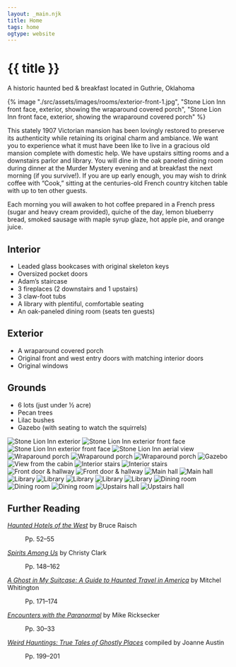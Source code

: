 ```yaml
---
layout: _main.njk
title: Home
tags: home
ogtype: website
---
```

<hgroup><stack-l>

<!-- markdownlint-disable MD025 -->
# {{ title }}
<!-- markdownlint-enable MD025 -->

A historic haunted bed & breakfast located in Guthrie, Oklahoma
</stack-l></hgroup>

<sli-dialog-img>

  {% image "./src/assets/images/rooms/exterior-front-1.jpg", "Stone Lion Inn front face, exterior, showing the wraparound covered porch", "Stone Lion Inn front face, exterior, showing the wraparound covered porch" %}
</sli-dialog-img>

<p class="drop-cap">This stately 1907 Victorian mansion has been lovingly restored to preserve its authenticity while retaining its original charm and ambiance. We want you to experience what it must have been like to live in a gracious old mansion complete with domestic help. We have upstairs sitting rooms and a downstairs parlor and library. You will dine in the oak paneled dining room during dinner at the Murder Mystery evening and at breakfast the next morning (if you survive!). If you are up early enough, you may wish to drink coffee with “Cook,” sitting at the centuries-old French country kitchen table with up to ten other guests.</p>

Each morning you will awaken to hot coffee prepared in a French press (sugar and heavy cream provided), quiche of the day, lemon blueberry bread, smoked sausage with maple syrup glaze, hot apple pie, and orange juice.

## Interior

* Leaded glass bookcases with original skeleton keys
* Oversized pocket doors
* Adam’s staircase
* 3 fireplaces (2 downstairs and 1 upstairs)
* 3 claw-foot tubs
* A library with plentiful, comfortable seating
* An oak-paneled dining room (seats ten guests)

## Exterior

* A wraparound covered porch
* Original front and west entry doors with matching interior doors
* Original windows

## Grounds

* 6 lots (just under &frac12; acre)
* Pecan trees
* Lilac bushes
* Gazebo (with seating to watch the squirrels)

<sli-dialog-gallery hint rel cols="8">

![Stone Lion Inn exterior](/assets/images/rooms/exterior-1.jpg)
![Stone Lion Inn exterior front face](/assets/images/rooms/exterior-front-1.jpg)
![Stone Lion Inn exterior front face](/assets/images/rooms/exterior-front-2.jpg)
![Stone Lion Inn aerial view](/assets/images/rooms/aerial.jpg)
![Wraparound porch](/assets/images/rooms/porch-1.jpg)
![Wraparound porch](/assets/images/rooms/porch-2.jpg)
![Wraparound porch](/assets/images/rooms/porch-3.jpg)
![Gazebo](/assets/images/rooms/gazebo.jpg)
![View from the cabin](/assets/images/rooms/view-from-cabin.jpg)
![Interior stairs](/assets/images/rooms/stairs-1.jpg)
![Interior stairs](/assets/images/rooms/stairs-2.jpg)
![Front door & hallway](/assets/images/rooms/front-door-1.jpg)
![Front door & hallway](/assets/images/rooms/front-door-2.jpg)
![Main hall](/assets/images/rooms/main-hall-1.jpg)
![Main hall](/assets/images/rooms/main-hall-2.jpg)
![Library](/assets/images/rooms/library-1.jpg)
![Library](/assets/images/rooms/library-2.jpg)
![Library](/assets/images/rooms/library-3.jpg)
![Library](/assets/images/rooms/library-4.jpg)
![Library](/assets/images/rooms/library-5.jpg)
![Dining room](/assets/images/rooms/dining-1.jpg)
![Dining room](/assets/images/rooms/dining-2.jpg)
![Dining room](/assets/images/rooms/dining-3.jpg)
![Upstairs hall](/assets/images/rooms/upstairs-hall-1.jpg)
![Upstairs hall](/assets/images/rooms/upstairs-hall-2.jpg)
</sli-dialog-gallery>

## Further Reading

<dt>
  <dt>
  
  [<cite>Haunted Hotels of the West</cite>](https://www.goodreads.com/book/show/9078271-haunted-hotels-of-the-west?ac=1&from_search=true&qid=pSASSRD1YD&rank=1) by Bruce Raisch<dt>
  <dd>Pp. 52&zwj;&ndash;&zwj;55<dd>
  <dt>
  
  [<cite>Spirits Among Us</cite>](https://www.goodreads.com/book/show/25770043-spirits-among-us?ref=nav_sb_ss_1_24) by Christy Clark <dt>
  <dd>Pp. 148&zwj;&ndash;&zwj;162<dd>
  <dt>
  
  [<cite>A Ghost in My Suitcase: A Guide to Haunted Travel in America</cite>](https://www.goodreads.com/book/show/2669194-a-ghost-in-my-suitcase?ref=nav_sb_ss_2_20) by Mitchel Whitington<dt>
  <dd>Pp. 171&zwj;&ndash;&zwj;174<dd>
  <dt>
  
  [<cite>Encounters with the Paranormal</cite>](https://www.goodreads.com/book/show/24183487-encounters-with-the-paranormal?ref=nav_sb_ss_1_35) by Mike Ricksecker<dt>
  <dd>Pp. 30&zwj;&ndash;&zwj;33<dd>
  <dt>
  
  [<cite>Weird Hauntings: True Tales of Ghostly Places</cite>](https://www.goodreads.com/book/show/140258.Weird_Hauntings?ref=nav_sb_ss_1_15) compiled by Joanne Austin<dt>
  <dd>Pp. 199&zwj;&ndash;&zwj;201<dd>
</dt>
